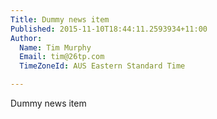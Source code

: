 ```yaml
---
Title: Dummy news item
Published: 2015-11-10T18:44:11.2593934+11:00
Author:
  Name: Tim Murphy
  Email: tim@26tp.com
  TimeZoneId: AUS Eastern Standard Time

---
```

Dummy news item